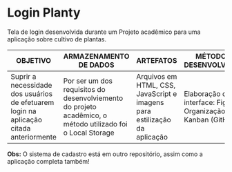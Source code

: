 # Login Planty
Tela de login desenvolvida durante um Projeto acadêmico para uma aplicação sobre cultivo de plantas.


| OBJETIVO | ARMAZENAMENTO DE DADOS | ARTEFATOS | MÉTODOS DE DESENVOLVIMENTO |
| -------- | ---------------------- | --------- | -------------------------- |
| Suprir a necessidade dos usuários de efetuarem login na aplicação citada anteriormente | Por ser um dos requisitos do desenvolviemento do projeto acadêmico, o método utilizado foi o Local Storage | Arquivos em HTML, CSS, JavaScript e imagens para estilização da aplicação | Elaboração da interface: Figma Organização: Trello e Kanban (GitHub) |

**Obs:** O sistema de cadastro está em outro repositório, assim como a aplicação completa também!
